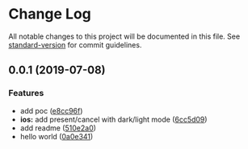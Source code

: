 # Change Log

All notable changes to this project will be documented in this file. See [standard-version](https://github.com/conventional-changelog/standard-version) for commit guidelines.

<a name="0.0.1"></a>
## 0.0.1 (2019-07-08)


### Features

* add poc ([e8cc96f](https://github.com/stewwan/capacitor-datepick/commit/e8cc96f))
* **ios:** add present/cancel with dark/light mode ([6cc5d09](https://github.com/stewwan/capacitor-datepick/commit/6cc5d09))
* add readme ([510e2a0](https://github.com/stewwan/capacitor-datepick/commit/510e2a0))
* hello world ([0a0e341](https://github.com/stewwan/capacitor-datepick/commit/0a0e341))
